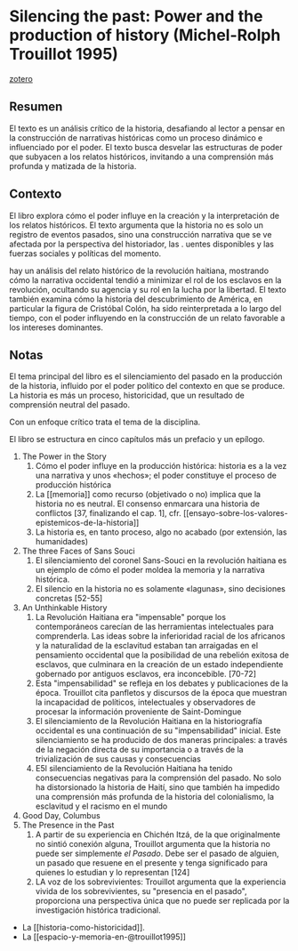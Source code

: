 # Silencing the past: Power and the production of history (Michel-Rolph Trouillot 1995)
[zotero](zotero://select/items/@trouillot1995)

## Resumen
El texto es un análisis crítico de la historia, desafiando al lector a pensar en la construcción de narrativas históricas como un proceso dinámico e influenciado por el poder. El texto busca desvelar las estructuras de poder que subyacen a los relatos históricos, invitando a una comprensión más profunda y matizada de la historia.

## Contexto

El libro explora cómo el poder influye en la creación y la interpretación de los relatos históricos. El texto argumenta que la historia no es solo un registro de eventos pasados, sino una construcción narrativa que se ve afectada por la perspectiva del historiador, las . uentes disponibles y las fuerzas sociales y políticas del momento.

hay un análisis del relato histórico de la revolución haitiana, mostrando cómo la narrativa occidental tendió a minimizar el rol de los esclavos en la revolución, ocultando su agencia y su rol en la lucha por la libertad. El texto también examina cómo la historia del descubrimiento de América, en particular la figura de Cristóbal Colón, ha sido reinterpretada a lo largo del tiempo, con el poder influyendo en la construcción de un relato favorable a los intereses dominantes.

## Notas
<!--Según el título, prefacio, epígrafe, solapa-->
El tema principal del libro es el silenciamiento del pasado en la producción de la historia, influido por el poder político del contexto en que se produce. La historia es más un proceso, historicidad, que un resultado de comprensión neutral del pasado.

<!--didáctico, práctico, teórico, académico, etcétera-->
Con un enfoque crítico trata el tema de la disciplina. 

<!--Según la tabla de contenido, índices, apéndices-->
El libro se estructura en cinco capítulos más un prefacio y un epílogo.

1. The Power in the Story
    1. Cómo el poder influye en la producción histórica: historia es a la vez una narrativa y unos «hechos»; el poder constituye el proceso de producción histórica
    2. La [[memoria]] como recurso (objetivado o no) implica que la historia no es neutral. El consenso enmarcara una historia de conflictos [37, finalizando el cap. 1], cfr. [[ensayo-sobre-los-valores-epistemicos-de-la-historia]]
    3. La historia es, en tanto proceso, algo no acabado (por extensión, las humanidades)
2. The three Faces of Sans Souci
    1. El silenciamiento del coronel Sans-Souci en la revolución haitiana es un ejemplo de cómo el poder moldea la memoria y la narrativa histórica.
    2. El silencio en la historia no es solamente «lagunas», sino decisiones concretas [52-55]
3. An Unthinkable History
    1. La Revolución Haitiana era "impensable" porque los contemporáneos carecían de las herramientas intelectuales para comprenderla. Las ideas sobre la inferioridad racial de los africanos y la naturalidad de la esclavitud estaban tan arraigadas en el pensamiento occidental que la posibilidad de una rebelión exitosa de esclavos, que culminara en la creación de un estado independiente gobernado por antiguos esclavos, era inconcebible. [70-72]
    2. Esta "impensabilidad" se refleja en los debates y publicaciones de la época. Trouillot cita panfletos y discursos de la época que muestran la incapacidad de políticos, intelectuales y observadores de procesar la información proveniente de Saint-Domingue
    3. El silenciamiento de la Revolución Haitiana en la historiografía occidental es una continuación de su "impensabilidad" inicial. Este silenciamiento se ha producido de dos maneras principales: a través de la negación directa de su importancia o a través de la trivialización de sus causas y consecuencias
    4. E5l silenciamiento de la Revolución Haitiana ha tenido consecuencias negativas para la comprensión del pasado. No solo ha distorsionado la historia de Haití, sino que también ha impedido una comprensión más profunda de la historia del colonialismo, la esclavitud y el racismo en el mundo
4. Good Day, Columbus
5. The Presence in the Past 
    1. A partir de su experiencia en Chichén Itzá, de la que originalmente no sintió conexión alguna, Trouillot argumenta que la historia no puede ser simplemente *el Pasado*. Debe ser el pasado de alguien, un pasado que resuene en el presente y tenga significado para quienes lo estudian y lo representan [124]
    2. LA voz de los sobrevivientes: Trouillot argumenta que la experiencia vivida de los sobrevivientes, su "presencia en el pasado", proporciona una perspectiva única que no puede ser replicada por la investigación histórica tradicional.

- La [[historia-como-historicidad]].
- La [[espacio-y-memoria-en-@trouillot1995]]

